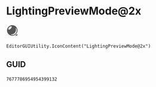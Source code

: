 # LightingPreviewMode@2x
![](/img/LightingPreviewMode@2x.png)

``` CSharp
EditorGUIUtility.IconContent("LightingPreviewMode@2x")
```
## GUID
```
7677786954954399132
```
